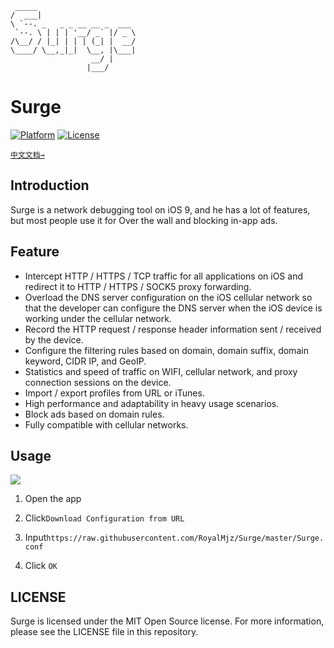```
 _____                      
/  ___|                     
\ `--. _   _ _ __ __ _  ___ 
 `--. \ | | | '__/ _` |/ _ \
/\__/ / |_| | | | (_| |  __/
\____/ \__,_|_|  \__, |\___|
                  __/ |     
                 |___/                                   

```


# Surge

[![Platform](https://img.shields.io/badge/platform-iOS-blue.svg?style=flat)][myGithub]
[![License](https://img.shields.io/badge/license-MIT-brightgreen.svg)](https://github.com/RoyalMjz/Surge/blob/master/License)


[`中文文档→`](https://github.com/RoyalMjz/Surge/blob/master/README_CN.md)


## Introduction


Surge is a network debugging tool on iOS 9, and he has a lot of features, but most people use it for 
Over the wall and blocking in-app ads.


## Feature


- Intercept HTTP / HTTPS / TCP traffic for all applications on iOS and redirect it to HTTP / HTTPS / SOCK5 proxy forwarding.
- Overload the DNS server configuration on the iOS cellular network so that the developer can configure the DNS server when the iOS device is working under the cellular network.
- Record the HTTP request / response header information sent / received by the device.
- Configure the filtering rules based on domain, domain suffix, domain keyword, CIDR IP, and GeoIP.
- Statistics and speed of traffic on WIFI, cellular network, and proxy connection sessions on the device.
- Import / export profiles from URL or iTunes.
- High performance and adaptability in heavy usage scenarios.
- Block ads based on domain rules.
- Fully compatible with cellular networks.


## Usage

![](https://raw.githubusercontent.com/RoyalMjz/Surge/master/images/step.png)


1. Open the app

2. Click`Download Configuration from URL`

3. Input`https://raw.githubusercontent.com/RoyalMjz/Surge/master/Surge.conf`

4. Click `OK`


## LICENSE

Surge is licensed under the MIT Open Source license. For more information, please see the LICENSE file in this repository.


[myGithub]: https://github.com/RoyalMjz/Surge